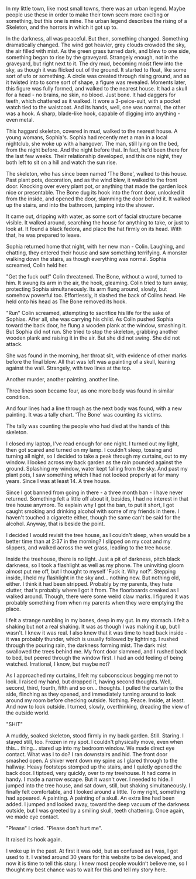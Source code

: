 In my little town, like most small towns, there was an urban legend. Maybe people use these in order to make their town seem more exciting or something, but this one is mine. The urban legend describes the rising of a Skeleton, and the horrors in which it got up to.

In the darkness, all was peaceful. But then, something changed. Something dramatically changed. The wind got heavier, grey clouds crowded the sky, the air filled with mist. As the green grass turned dark, and blew to one side, something began to rise by the graveyard. Strangely enough, not in the graveyard, but right next to it. The dry mud, becoming moist flew into the sky, as though it was flicked out of the ground. It started to float, like some sort of ufo or something. A circle was created through rising ground, and as it twisted into to some sort of shape, a figure was revealed. Moments later, this figure was fully formed, and walked to the nearest house. It had a skull for a head - no brains, no skin, no blood. Just bone. It had daggers for teeth, which chattered as it walked. It wore a 3-peice-suit, with a pocket watch tied to the waistcoat. And its hands, well, one was normal, the other was a hook. A sharp, blade-like hook, capable of digging into anything - even metal.

This haggard skeleton, covered in mud, walked to the nearest house. A young womans, Sophia's. Sophia had recently met a man in a local nightclub, she woke up with a hangover. The man, still lying on the bed, from the night before. And the night before that. In fact, he'd been there for the last few weeks. Their relationship developed, and this one night, they both left to sit on a hill and watch the sun rise.

The skeleton, who has since been named 'The Bone', walked to this house. Past plant pots, decoration, and as the wind blew, it walked to the front door. Knocking over every plant pot, or anything that made the garden look nice or presentable. The Bone dug its hook into the front door, unlocked it from the inside, and opened the door, slamming the door behind it. It walked up the stairs, and into the bathroom, jumping into the shower.

It came out, dripping with water, as some sort of facial structure became visible. It walked around, searching the house for anything to take, or just to look at. It found a black fedora, and place the hat firmly on its head. With that, he was prepared to leave.

Sophia returned home that night, with her new man - Colin. Laughing, and chatting, they entered their house and saw something terrifying. A monster walking down the stairs, as though everything was normal. Sophia screamed, Colin held her.

"Get the fuck out!" Colin threatened. The Bone, without a word, turned to him. It swung its arm in the air, the hook, gleaming. Colin tried to turn away, protecting Sophia simultaneously. Its arm flung around, slowly, but somehow powerful too. Effortlessly, it slashed the back of Colins head. He held onto his head as The Bone removed its hook.

"Run" Colin screamed, attempting to sacrifice his life for the sake of Sophias. After all, she was carrying his child. As Colin pushed Sophia toward the back door, he flung a wooden plank at the window, smashing it. But Sophia did not run. She tried to stop the skeleton, grabbing another wooden plank and raising it in the air. But she did not swing. She did not attack.

She was found in the morning, her throat slit, with evidence of other marks before the final blow. All that was left was a painting of a skull, leaning against the wall. Strangely, with two lines at the top.

Another murder, another painting, another line.

Three lines soon became four, as one more body was found in similar condition.

And four lines had a line through as the next body was found, with a new painting. It was a tally chart. 'The Bone' was counting its victims.

The tally was counting the people who had died at the hands of this skeleton.

I closed my laptop, I've read enough for one night. I turned out my light, then got scared and turned on my lamp. I couldn't sleep, tossing and turning all night, so I decided to take a peak through my curtains, out to my window. I looked across my back garden as the rain pounded against the ground. Splashing my window, water kept falling from the sky. And past my plant pots, I saw something which I had not looked properly at for many years. Since I was at least 14. A tree house.

Since I got banned from going in there - a three month ban - I have never returned. Something felt a little off about it, besides, I had no interest in that tree house anymore. To explain why I got the ban, to put it short, I got caught smoking and drinking alcohol with some of my friends in there. I haven't touched a cigarette either, though the same can't be said for the alcohol. Anyway, that is beside the point.

I decided I would revisit the tree house, as I couldn't sleep, when would be a better time than at 2:37 in the morning? I slipped on my coat and my slippers, and walked across the wet grass, leading to the tree house.

Inside the treehouse, there is no light. Just a pit of darkness, pitch black darkness, so I took a flashlight as well as my phone. The uninviting gloom almost put me off, but I thought to myself 'Fuck it. Why not?'. Stepping inside, I held my flashlight in the sky and... nothing new. But nothing old, either. I think it had been stripped. Probably by my parents, they hate clutter, that's probably where I got it from. The floorboards creaked as I walked around. Though, there were some weird claw marks. I figured it was probably something from when my parents when they were emptying the place.

I felt a strange rumbling in my bones, deep in my gut. In my stomach. I felt a shaking but not a real shaking. It was as though I was making it up, but I wasn't. I knew it was real. I also knew that it was time to head back inside - it was probably thunder, which is usually followed by lightning. I rushed through the pouring rain, the darkness forming mist. The dark mist swallowed the trees behind me. My front door slammed, and I rushed back to bed, but peered through the window first. I had an odd feeling of being watched. Irrational, I know, but maybe not?

As I approached my curtains, I felt my subconscious begging me not to look. I raised my hand, but dropped it, having second thoughts. Well, second, third, fourth, fifth and so on... thoughts. I pulled the curtain to the side, flinching as they opened, and immediately turning around to look around my room before checking outside. Nothing. Peace. Inside, at least. And now to look outside. I turned, slowly, overthinking, dreading the view of the outside world.

"SHIT"

A muddy, soaked skeleton, stood firmly in my back garden. Still. Staring. I stayed still, too. Frozen in my spot. I couldn't physically move, even when this... thing... stared up into my bedroom window. We made direct eye contact. What was I to do? I ran downstairs and hid. The front door smashed open. A shiver went down my spine as I glared through to the hallway. Heavy footsteps stomped up the stairs, and I quietly opened the back door. I tiptoed, very quickly, over to my treehouse. It had come in handy. I made a narrow escape. But it wasn't over. I needed to hide. I jumped into the tree house, and sat down, still, but shaking simultaneously. I finally felt comfortable, and I looked around a little. To my right, something had appeared. A painting. A painting of a skull. An extra line had been added. I jumped and looked away, toward the deep vacuum of the darkness outside, but I was greeted by a smiling skull, teeth chattering. Once again, we made eye contact.

"Please" I cried. "Please don't hurt me".

It raised its hook again.

I woke up in the past. At first it was odd, but as confused as I was, I got used to it. I waited around 30 years for this website to be developed, and now it is time to tell this story. I knew most people wouldn’t believe me, so I thought my best chance was to wait for this and tell my story here.